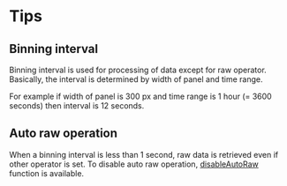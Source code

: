 # Tips
## Binning interval
Binning interval is used for processing of data except for raw operator.
Basically, the interval is determined by width of panel and time range.

For example if width of panel is 300 px and time range is 1 hour (= 3600 seconds) then interval is 12 seconds.

## Auto raw operation
When a binning interval is less than 1 second, raw data is retrieved even if other operator is set.
To disable auto raw operation, [disableAutoRaw](functions.html#disableAutoRaw) function is available.